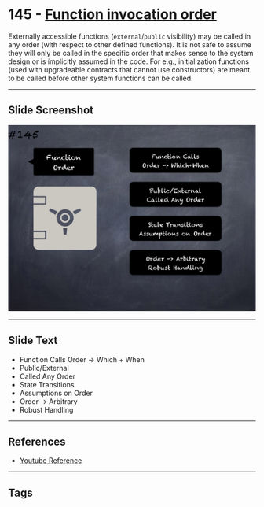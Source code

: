 # 145 - [Function invocation order](Function%20invocation%20order.md)
Externally accessible functions (`external`/`public` visibility) may be called in any order (with respect to other defined functions). It is not safe to assume they will only be called in the specific order that makes sense to the system design or is implicitly assumed in the code. For e.g., initialization functions (used with upgradeable contracts that cannot use constructors) are meant to be called before other system functions can be called.
___
## Slide Screenshot
![0145.png](../../images/5.Pitfalls%20and%20Best%20Practices%20201/145.png)
___
## Slide Text
- Function Calls Order -> Which + When
- Public/External
- Called Any Order
- State Transitions
- Assumptions on Order
- Order -> Arbitrary
- Robust Handling
___
## References
- [Youtube Reference](https://youtu.be/pXoEIjHupXk?t=381)
___
## Tags